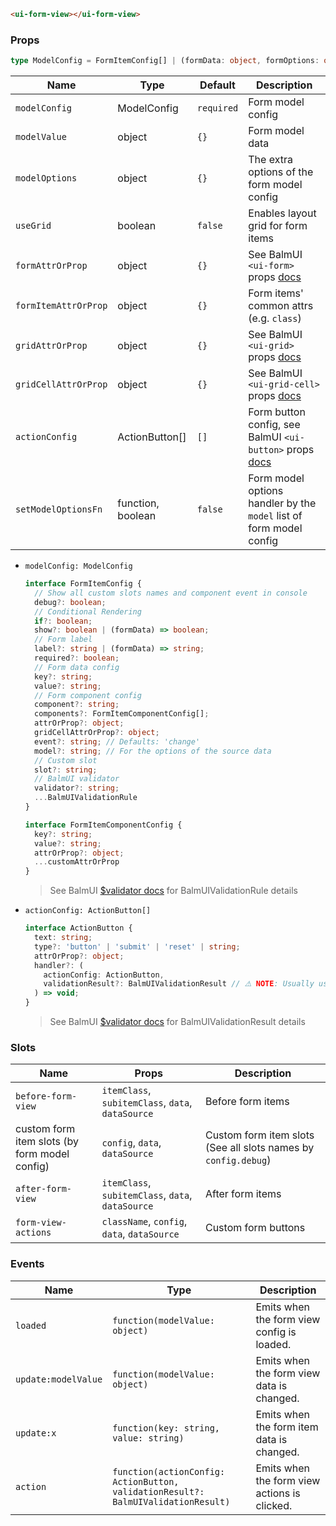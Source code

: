 ```html
<ui-form-view></ui-form-view>
```

### Props

```ts
type ModelConfig = FormItemConfig[] | (formData: object, formOptions: object) => FormItemConfig[] | false;
```

| Name                 | Type              | Default    | Description                                                                                           |
| -------------------- | ----------------- | ---------- | ----------------------------------------------------------------------------------------------------- |
| `modelConfig`        | ModelConfig       | `required` | Form model config                                                                                     |
| `modelValue`         | object            | `{}`       | Form model data                                                                                       |
| `modelOptions`       | object            | `{}`       | The extra options of the form model config                                                            |
| `useGrid`            | boolean           | `false`    | Enables layout grid for form items                                                                    |
| `formAttrOrProp`     | object            | `{}`       | See BalmUI `<ui-form>` props [docs](https://material.balmjs.com/layout/form)                          |
| `formItemAttrOrProp` | object            | `{}`       | Form items' common attrs (e.g. `class`)                                                               |
| `gridAttrOrProp`     | object            | `{}`       | See BalmUI `<ui-grid>` props [docs](https://material.balmjs.com/layout/grid)                          |
| `gridCellAttrOrProp` | object            | `{}`       | See BalmUI `<ui-grid-cell>` props [docs](https://material.balmjs.com/layout/grid)                     |
| `actionConfig`       | ActionButton[]    | `[]`       | Form button config, see BalmUI `<ui-button>` props [docs](https://material.balmjs.com/general/button) |
| `setModelOptionsFn`  | function, boolean | `false`    | Form model options handler by the `model` list of form model config                                   |

- `modelConfig: ModelConfig`

  ```ts
  interface FormItemConfig {
    // Show all custom slots names and component event in console
    debug?: boolean;
    // Conditional Rendering
    if?: boolean;
    show?: boolean | (formData) => boolean;
    // Form label
    label?: string | (formData) => string;
    required?: boolean;
    // Form data config
    key?: string;
    value?: string;
    // Form component config
    component?: string;
    components?: FormItemComponentConfig[];
    attrOrProp?: object;
    gridCellAttrOrProp?: object;
    event?: string; // Defaults: 'change'
    model?: string; // For the options of the source data
    // Custom slot
    slot?: string;
    // BalmUI validator
    validator?: string;
    ...BalmUIValidationRule
  }

  interface FormItemComponentConfig {
    key?: string;
    value?: string;
    attrOrProp?: object;
    ...customAttrOrProp
  }
  ```

  > See BalmUI [$validator docs](https://material.balmjs.com/data-input/validator) for BalmUIValidationRule details

- `actionConfig: ActionButton[]`

  ```ts
  interface ActionButton {
    text: string;
    type?: 'button' | 'submit' | 'reset' | string;
    attrOrProp?: object;
    handler?: (
      actionConfig: ActionButton,
      validationResult?: BalmUIValidationResult // ⚠️ NOTE: Usually used for the `submit` type
    ) => void;
  }
  ```

  > See BalmUI [$validator docs](https://material.balmjs.com/data-input/validator) for BalmUIValidationResult details

### Slots

| Name                                          | Props                                             | Description                                                    |
| --------------------------------------------- | ------------------------------------------------- | -------------------------------------------------------------- |
| `before-form-view`                            | `itemClass`, `subitemClass`, `data`, `dataSource` | Before form items                                              |
| custom form item slots (by form model config) | `config`, `data`, `dataSource`                    | Custom form item slots (See all slots names by `config.debug`) |
| `after-form-view`                             | `itemClass`, `subitemClass`, `data`, `dataSource` | After form items                                               |
| `form-view-actions`                           | `className`, `config`, `data`, `dataSource`       | Custom form buttons                                            |

### Events

| Name                | Type                                                                              | Description                                  |
| ------------------- | --------------------------------------------------------------------------------- | -------------------------------------------- |
| `loaded`            | `function(modelValue: object)`                                                    | Emits when the form view config is loaded.   |
| `update:modelValue` | `function(modelValue: object)`                                                    | Emits when the form view data is changed.    |
| `update:x`          | `function(key: string, value: string)`                                            | Emits when the form item data is changed.    |
| `action`            | `function(actionConfig: ActionButton, validationResult?: BalmUIValidationResult)` | Emits when the form view actions is clicked. |
